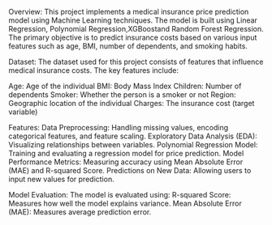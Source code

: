 
Overview:
This project implements a medical insurance price prediction model using Machine Learning techniques.
The model is built using Linear Regression, Polynomial Regression,XGBoostand Random Forest Regression. The primary objective is to predict
insurance costs based on various input features such as age, BMI, number of dependents, and smoking habits.


Dataset:
The dataset used for this project consists of features that influence medical insurance costs. The key features include:

Age: Age of the individual
BMI: Body Mass Index
Children: Number of dependents
Smoker: Whether the person is a smoker or not
Region: Geographic location of the individual
Charges: The insurance cost (target variable)


Features:
Data Preprocessing: Handling missing values, encoding categorical features, and feature scaling.
Exploratory Data Analysis (EDA): Visualizing relationships between variables.
Polynomial Regression Model: Training and evaluating a regression model for price prediction.
Model Performance Metrics: Measuring accuracy using Mean Absolute Error (MAE) and R-squared Score.
Predictions on New Data: Allowing users to input new values for prediction.



Model Evaluation:
The model is evaluated using:
R-squared Score: Measures how well the model explains variance.
Mean Absolute Error (MAE): Measures average prediction error.

